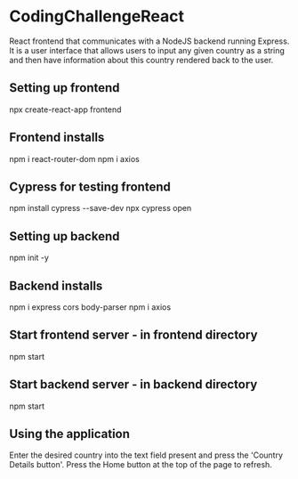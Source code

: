 # CodingChallengeReact
React frontend that communicates with a NodeJS backend running Express. It is a user interface that allows users to input any given country as a string and then have information about this country rendered back to the user.

## Setting up frontend
npx create-react-app frontend

## Frontend installs
npm i react-router-dom
npm i axios

## Cypress for testing frontend
npm install cypress --save-dev
npx cypress open

## Setting up backend
npm init -y

## Backend installs
npm i express cors body-parser
npm i axios

## Start frontend server - in frontend directory
npm start 

## Start backend server - in backend directory
npm start

## Using the application
Enter the desired country into the text field present and press the 'Country Details button'.
Press the Home button at the top of the page to refresh.